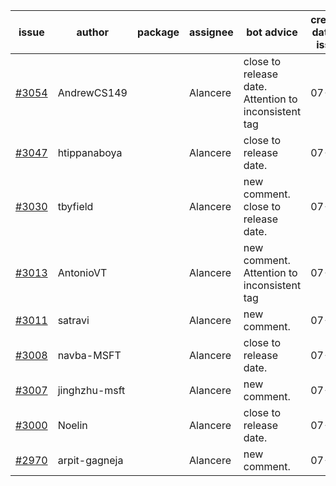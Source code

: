 | issue | author | package | assignee | bot advice | created date of issue | target release date | date from target |
| ------ | ------ | ------ | ------ | ------ | ------ | ------ | :-----: |
| [#3054](https://github.com/Azure/sdk-release-request/issues/3054) | AndrewCS149 |  | Alancere | close to release date.  Attention to inconsistent tag | 07-29 | 08-02 | 1 |
| [#3047](https://github.com/Azure/sdk-release-request/issues/3047) | htippanaboya |  | Alancere | close to release date.  | 07-27 | 08-03 | 2 |
| [#3030](https://github.com/Azure/sdk-release-request/issues/3030) | tbyfield |  | Alancere | new comment. close to release date.  | 07-21 | 08-03 | 2 |
| [#3013](https://github.com/Azure/sdk-release-request/issues/3013) | AntonioVT |  | Alancere | new comment. Attention to inconsistent tag | 07-19 | 07-22 |  |
| [#3011](https://github.com/Azure/sdk-release-request/issues/3011) | satravi |  | Alancere | new comment. | 07-19 | 07-27 |  |
| [#3008](https://github.com/Azure/sdk-release-request/issues/3008) | navba-MSFT |  | Alancere | close to release date.  | 07-19 | 08-02 | 1 |
| [#3007](https://github.com/Azure/sdk-release-request/issues/3007) | jinghzhu-msft |  | Alancere | new comment. | 07-19 | 08-08 |  |
| [#3000](https://github.com/Azure/sdk-release-request/issues/3000) | Noelin |  | Alancere | close to release date.  | 07-14 | 08-01 | 0 |
| [#2970](https://github.com/Azure/sdk-release-request/issues/2970) | arpit-gagneja |  | Alancere | new comment. | 07-04 | 09-30 |  |
